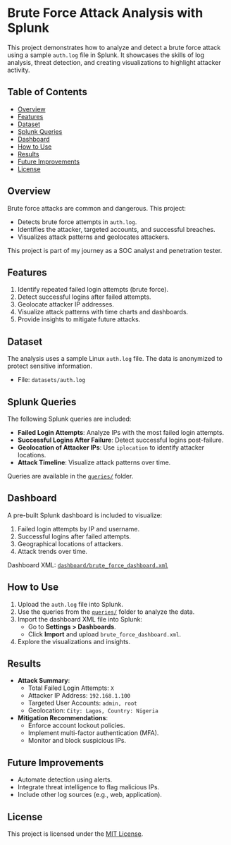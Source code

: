 # Brute Force Attack Analysis with Splunk

This project demonstrates how to analyze and detect a brute force attack using a sample `auth.log` file in Splunk. It showcases the skills of log analysis, threat detection, and creating visualizations to highlight attacker activity.

## Table of Contents
- [Overview](#overview)
- [Features](#features)
- [Dataset](#dataset)
- [Splunk Queries](#splunk-queries)
- [Dashboard](#dashboard)
- [How to Use](#how-to-use)
- [Results](#results)
- [Future Improvements](#future-improvements)
- [License](#license)

## Overview
Brute force attacks are common and dangerous. This project:
- Detects brute force attempts in `auth.log`.
- Identifies the attacker, targeted accounts, and successful breaches.
- Visualizes attack patterns and geolocates attackers.

This project is part of my journey as a SOC analyst and penetration tester.

## Features
1. Identify repeated failed login attempts (brute force).
2. Detect successful logins after failed attempts.
3. Geolocate attacker IP addresses.
4. Visualize attack patterns with time charts and dashboards.
5. Provide insights to mitigate future attacks.

## Dataset
The analysis uses a sample Linux `auth.log` file. The data is anonymized to protect sensitive information.

- File: `datasets/auth.log`

## Splunk Queries
The following Splunk queries are included:
- **Failed Login Attempts**: Analyze IPs with the most failed login attempts.
- **Successful Logins After Failure**: Detect successful logins post-failure.
- **Geolocation of Attacker IPs**: Use `iplocation` to identify attacker locations.
- **Attack Timeline**: Visualize attack patterns over time.

Queries are available in the [`queries/`](queries/) folder.

## Dashboard
A pre-built Splunk dashboard is included to visualize:
1. Failed login attempts by IP and username.
2. Successful logins after failed attempts.
3. Geographical locations of attackers.
4. Attack trends over time.

Dashboard XML: [`dashboard/brute_force_dashboard.xml`](dashboard/brute_force_dashboard.xml)

## How to Use
1. Upload the `auth.log` file into Splunk.
2. Use the queries from the [`queries/`](queries/) folder to analyze the data.
3. Import the dashboard XML file into Splunk:
   - Go to **Settings > Dashboards**.
   - Click **Import** and upload `brute_force_dashboard.xml`.
4. Explore the visualizations and insights.

## Results
- **Attack Summary**:
  - Total Failed Login Attempts: `X`
  - Attacker IP Address: `192.168.1.100`
  - Targeted User Accounts: `admin, root`
  - Geolocation: `City: Lagos, Country: Nigeria`
- **Mitigation Recommendations**:
  - Enforce account lockout policies.
  - Implement multi-factor authentication (MFA).
  - Monitor and block suspicious IPs.

## Future Improvements
- Automate detection using alerts.
- Integrate threat intelligence to flag malicious IPs.
- Include other log sources (e.g., web, application).

## License
This project is licensed under the [MIT License](LICENSE).
